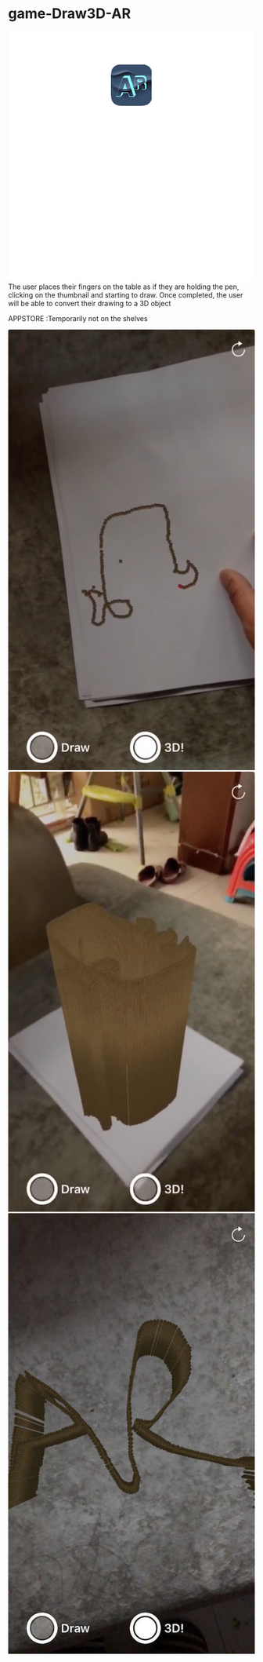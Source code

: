 # game-Draw3D-AR
![Image text](https://github.com/ZuoWd/game-Draw3D-AR/blob/master/1553657544402EEECD3D4328616C4E896E703A69AFCE6.png)
The user places their fingers on the table as if they are holding the pen, clicking on the thumbnail and starting to draw. Once completed, the user will be able to convert their drawing to a 3D object

APPSTORE :Temporarily not on the shelves

![Image text](https://github.com/ZuoWd/game-Draw3D-AR/blob/master/0x0ss%20(4).jpg)
![Image text](https://github.com/ZuoWd/game-Draw3D-AR/blob/master/0x0ss%20(5).jpg)
![Image text](https://github.com/ZuoWd/game-Draw3D-AR/blob/master/0x0ss%20(6).jpg)

